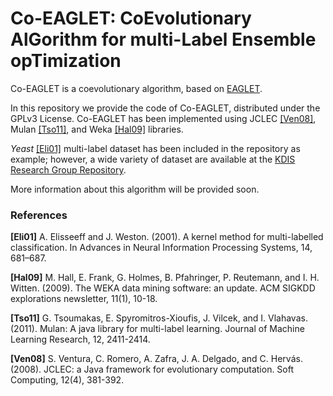 # Co-EAGLET: CoEvolutionary AlGorithm for multi-Label Ensemble opTimization

Co-EAGLET is a coevolutionary algorithm, based on [EAGLET](https://github.com/kdis-lab/EAGLET).

In this repository we provide the code of Co-EAGLET, distributed under the GPLv3 License. Co-EAGLET has been implemented using JCLEC [[Ven08]](#Ven08), Mulan [[Tso11]](#Tso11), and Weka [[Hal09]](#Hal09) libraries.

*Yeast* [[Eli01]](#Eli01) multi-label dataset has been included in the repository as example; however, a wide variety of dataset are available at the [KDIS Research Group Repository](http://www.uco.es/kdis/mllresources/).

More information about this algorithm will be provided soon.


### References
<a name="Eli01"></a>**[Eli01]** A. Elisseeff and J. Weston. (2001). A kernel method for multi-labelled classification. In Advances in Neural Information Processing Systems, 14, 681–687.

<a name="Hal09"></a>**[Hal09]** M. Hall, E. Frank, G. Holmes, B. Pfahringer, P. Reutemann, and I. H. Witten. (2009). The WEKA data mining software: an update. ACM SIGKDD explorations newsletter, 11(1), 10-18.

<a name="Tso11"></a>**[Tso11]** G. Tsoumakas, E. Spyromitros-Xioufis, J. Vilcek, and I. Vlahavas. (2011). Mulan: A java library for multi-label learning. Journal of Machine Learning Research, 12, 2411-2414.

<a name="Ven08"></a>**[Ven08]** S. Ventura, C. Romero, A. Zafra, J. A. Delgado, and C. Hervás. (2008). JCLEC: a Java framework for evolutionary computation. Soft Computing, 12(4), 381-392.